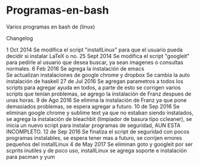 Programas-en-bash
=================

Varios programas en bash de (linux)


Changelog

1 Oct 2014
  Se modifica el script "installLinux" para que el usuario pueda decidir si instalar LaTeX o no.
25 Sept 2014
  Se modifica el script "googleit" para pedirle al usuario que desea buscar, ya sean imagenes o consultas normales.
6 Feb 2016
  Se agrega la instalación de emacs  
  Se actualizan instalaciones de google chrome y dropbox
  Se cambia la auto instalación de haskell
27 de Jul 2016
  Se agregan parametros a todos los scripts para agregar ayuda en todos, a parte de esto se corrigen varios scripts que tenían problemas, se agrego la instalación de Franz despues de unas horas.
9 de Ago 2016
  Se elimina la instalación de Franz ya que pone demasiados problemas, se espera agregar a futuro.
10 de Sep 2016
  Se eliminan google chrome y sublime text ya que no estaban siendo instalados, se agrega la instalación de bleachbit (limpiador de basura tipo ccleaner), se inicia un nuevo script para instalar programas de seguridad, AUN ESTA INCOMPLETO.
12 de Sep 2016
  Se finaliza el script de seguridad con pocos programas instalables, se espera tener mas a futuro, se corrijen errores pequeños del installLinux
4 de May 2017
  Se eliminan goto y googleit por ser scprits inutiles y de poco uso, installLinux se agrega soporte e instalación para pacman y yum